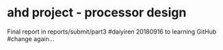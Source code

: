 # ahd project - processor design
Final report in reports/submit/part3
#daiyiren 20180916 to learning GitHub
#change again…
